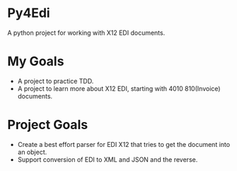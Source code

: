 Py4Edi
======

A python project for working with X12 EDI documents.


My Goals
======
* A project to practice TDD.
* A project to learn more about X12 EDI, starting with 4010 810(Invoice) documents.


Project Goals
======
* Create a best effort parser for EDI X12 that tries to get the document into an object.
* Support conversion of EDI to XML and JSON and the reverse.
